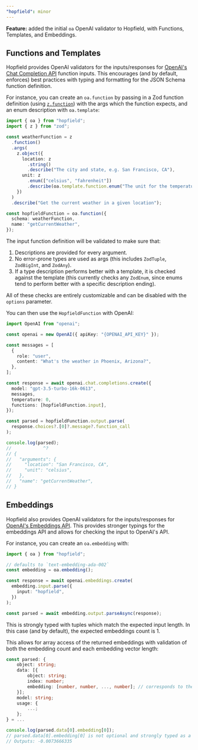 ```yaml
---
"hopfield": minor
---
```


**Feature:** added the initial `oa` OpenAI validator to Hopfield, with Functions, Templates, and Embeddings.

## Functions and Templates

Hopfield provides OpenAI validators for the inputs/responses for [OpenAI's Chat Completion API](https://platform.openai.com/docs/api-reference/chat) function inputs. This encourages (and by default, enforces) best practices with typing and formatting for the JSON Schema function definition.

For instance, you can create an `oa.function` by passing in a Zod function definition (using [`z.function`](https://github.com/colinhacks/zod#functions)) with the args which the function expects, and an enum description with `oa.template`:

```ts
import { oa } from "hopfield";
import { z } from "zod";

const weatherFunction = z
  .function()
  .args(
    z.object({
      location: z
        .string()
        .describe("The city and state, e.g. San Francisco, CA"),
      unit: z
        .enum(["celsius", "fahrenheit"])
        .describe(oa.template.function.enum("The unit for the temperature.")),
    })
  )
  .describe("Get the current weather in a given location");

const hopfieldFunction = oa.function({
  schema: weatherFunction,
  name: "getCurrentWeather",
});
```

The input function definition will be validated to make sure that:

1. Descriptions are provided for every argument.
2. No error-prone types are used as args (this includes `ZodTuple`, `ZodBigInt`, and `ZodAny`).
3. If a type description performs better with a template, it is checked against the template (this currently checks any `ZodEnum`, since enums tend to perform better with a specific description ending).

All of these checks are entirely customizable and can be disabled with the `options` parameter.

You can then use the `HopfieldFunction` with OpenAI:

```ts
import OpenAI from "openai";

const openai = new OpenAI({ apiKey: "{OPENAI_API_KEY}" });

const messages = [
  {
    role: "user",
    content: "What's the weather in Phoenix, Arizona?",
  },
];

const response = await openai.chat.completions.create({
  model: "gpt-3.5-turbo-16k-0613",
  messages,
  temperature: 0,
  functions: [hopfieldFunction.input],
});

const parsed = hopfieldFunction.output.parse(
  response.choices?.[0]?.message?.function_call
);

console.log(parsed);
//            ^?
// {
//   "arguments": {
//     "location": "San Francisco, CA",
//     "unit": "celsius",
//   },
//   "name": "getCurrentWeather",
// }
```

## Embeddings

Hopfield also provides OpenAI validators for the inputs/responses for [OpenAI's Embeddings API](https://platform.openai.com/docs/api-reference/embeddings). This provides stronger typings for the embeddings API and allows for checking the input to OpenAI's API.

For instance, you can create an `oa.embedding` with:

```ts
import { oa } from "hopfield";

// defaults to `text-embedding-ada-002`
const embedding = oa.embedding();

const response = await openai.embeddings.create(
  embedding.input.parse({
    input: "hopfield",
  })
);

const parsed = await embedding.output.parseAsync(response);
```

This is strongly typed with tuples which match the expected input length. In this case (and by default), the expected embeddings count is 1.

This allows for array access of the returned embeddings with validation of both the embedding count and each embedding vector length:

```ts
const parsed: {
    object: string;
    data: [{
        object: string;
        index: number;
        embedding: [number, number, ..., number]; // corresponds to the model's embedding length - `text-embedding-ada-002` is 1536
    }];
    model: string;
    usage: {
        ...;
    };
} = ...

console.log(parsed.data[0].embedding[0]);
// parsed.data[0].embedding[0] is not optional and strongly typed as a tuple
// Outputs: -0.0073666335
```
